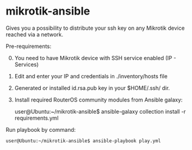 # mikrotik-ansible

Gives you a possibility to distribute your ssh key on any Mikrotik device reached via a network. 

Pre-requirements:

0) You need to have Mikrotik device with SSH service enabled (IP - Services)
 
1) Edit and enter your IP and credentials in ./inventory/hosts file

3) Generated or installed id.rsa.pub key in your $HOME/.ssh/ dir.

4) Install required RouterOS community modules from Ansible galaxy:

	user@Ubuntu:~/mikrotik-ansible$ ansible-galaxy collection install -r requirements.yml
	
	
Run playbook by command:
	
	user@Ubuntu:~/mikrotik-ansible$ ansible-playbook play.yml